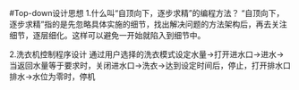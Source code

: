 #Top-down设计思想
1.什么叫“自顶向下，逐步求精”的编程方法？
“自顶向下，逐步求精”指的是先忽略具体实施的细节，找出解决问题的方法架构后，再去关注细节，逐层细化。这样可以避免一开始就陷入到细节中。

2.洗衣机控制程序设计
通过用户选择的洗衣模式设定水量->打开进水口->进水->当返回水量等于要求时，关闭进水口->洗衣->达到设定时间后，停止，打开排水口排水->水位为零时，停机